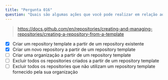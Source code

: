 ```yaml
---
title: "Pergunta 016"
question: "Quais são algumas ações que você pode realizar em relação aos Repository Templates? (Escolha duas.)"
---
```



> https://docs.github.com/en/repositories/creating-and-managing-repositories/creating-a-repository-from-a-template
- [x] Criar um repository template a partir de um repository existente  
- [x] Criar um novo repository a partir de um repository template  
- [ ] Criar uma organização a partir de um repository template  
- [ ] Excluir todos os repositories criados a partir de um repository template  
- [ ] Excluir todos os repositories que não utilizam um repository template fornecido pela sua organização  
